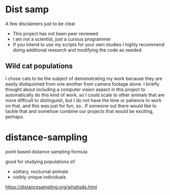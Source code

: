 # Dist samp

A few disclaimers just to be clear
- This project has not been peer reviewed
- I am not a scientist, just a curious programmer
- If you intend to use my scripts for your own studies I highly recommend doing additional research and modifying the code as needed


## Wild cat populations
I chose cats to be the subject of demonstrating my work because they are easily distiquished from one another from camera footage alone. I briefly thought about including a computer vision aspect in this project to automatically do this kind of work, so I could scale to other animals that are more difficult to distinguish, but I do not have the time or patience to work on that, and this was just for fun, so.. If someone out there would like to tackle that and somehow combine our projects that would be exciting, perhaps.


# distance-sampling
point based distance sampling formula

good for studying populations of:
- solitary, nocturnal animals
- visibly unique individuals



https://distancesampling.org/whatisds.html